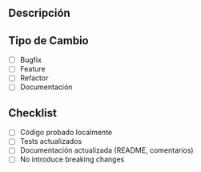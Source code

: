 ## Descripción

<!-- Qué cambia este PR? -->

## Tipo de Cambio

- [ ] Bugfix
- [ ] Feature
- [ ] Refactor
- [ ] Documentación

## Checklist

- [ ] Código probado localmente
- [ ] Tests actualizados
- [ ] Documentación actualizada (README, comentarios)
- [ ] No introduce breaking changes
